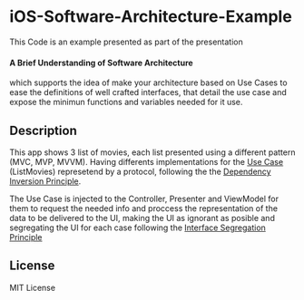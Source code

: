 # iOS-Software-Architecture-Example

This Code is an example presented as part of the presentation
#### A Brief Understanding of Software Architecture
which supports the idea of make your architecture based on Use Cases to ease the definitions of well crafted interfaces,
that detail the use case and expose the minimun functions and variables needed for it use.

## Description
This app shows 3 list of movies, each list presented using a different pattern (MVC, MVP, MVVM).
Having differents implementations for the [Use Case](https://en.wikipedia.org/wiki/Use_case) (ListMovies) represetend by a protocol, following the
the [Dependency Inversion Principle](https://en.wikipedia.org/wiki/Dependency_inversion_principle).

The Use Case is injected to the Controller, Presenter and ViewModel for them to request the needed info and proccess the representation
of the data to be delivered to the UI, making the UI as ignorant as posible and segregating the UI for each case following the
[Interface Segregation Principle](https://drive.google.com/file/d/0BwhCYaYDn8EgOTViYjJhYzMtMzYxMC00MzFjLWJjMzYtOGJiMDc5N2JkYmJi/view)

## License

MIT License
